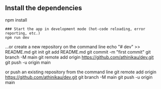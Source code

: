 
## Install the dependencies

npm install
```
### Start the app in development mode (hot-code reloading, error reporting, etc.)
npm run dev
```
…or create a new repository on the command line
echo "# dev" >> README.md
git init
git add README.md
git commit -m "first commit"
git branch -M main
git remote add origin https://github.com/athinikau/dev.git
git push -u origin main

or push an existing repository from the command line
git remote add origin https://github.com/athinikau/dev.git
git branch -M main
git push -u origin main
